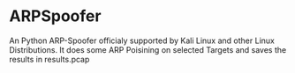 # ARPSpoofer
An Python ARP-Spoofer officialy supported by Kali Linux and other Linux Distributions.
It does some ARP Poisining on selected Targets and saves the results in results.pcap
